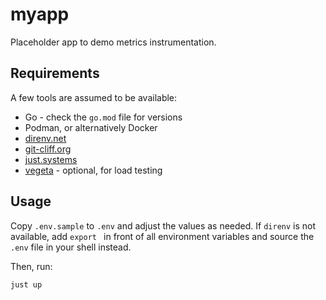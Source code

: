 # myapp

Placeholder app to demo metrics instrumentation.

## Requirements

A few tools are assumed to be available:

- Go - check the `go.mod` file for versions
- Podman, or alternatively Docker
- [direnv.net](https://github.com/direnv/direnv)
- [git-cliff.org](https://github.com/orhun/git-cliff)
- [just.systems](https://github.com/casey/just)
- [vegeta](https://github.com/tsenart/vegeta) - optional, for load testing

## Usage

Copy `.env.sample` to `.env` and adjust the values as needed. If `direnv` is
not available, add `export ` in front of all environment variables and source
the `.env` file in your shell instead.

Then, run:

`just up`
